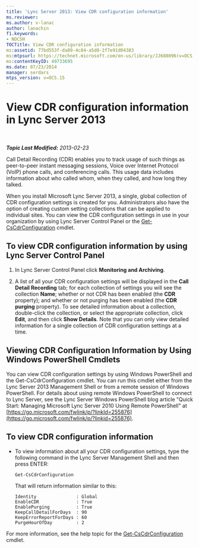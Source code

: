 ```yaml
---
title: 'Lync Server 2013: View CDR configuration information'
ms.reviewer: 
ms.author: v-lanac
author: lanachin
f1.keywords:
- NOCSH
TOCTitle: View CDR configuration information
ms:assetid: 77bd553f-da89-4c84-a5d0-2f7e91d04383
ms:mtpsurl: https://technet.microsoft.com/en-us/library/JJ688096(v=OCS.15)
ms:contentKeyID: 49733695
ms.date: 07/23/2014
manager: serdars
mtps_version: v=OCS.15
---
```


<div data-xmlns="http://www.w3.org/1999/xhtml">

<div class="topic" data-xmlns="http://www.w3.org/1999/xhtml" data-msxsl="urn:schemas-microsoft-com:xslt" data-cs="https://msdn.microsoft.com/">

<div data-asp="https://msdn2.microsoft.com/asp">

# View CDR configuration information in Lync Server 2013

</div>

<div id="mainSection">

<div id="mainBody">

<span> </span>

_**Topic Last Modified:** 2013-02-23_

Call Detail Recording (CDR) enables you to track usage of such things as peer-to-peer instant messaging sessions, Voice over Internet Protocol (VoIP) phone calls, and conferencing calls. This usage data includes information about who called whom, when they called, and how long they talked.

When you install Microsoft Lync Server 2013, a single, global collection of CDR configuration settings is created for you. Administrators also have the option of creating custom setting collections that can be applied to individual sites. You can view the CDR configuration settings in use in your organization by using Lync Server Control Panel or the [Get-CsCdrConfiguration](https://docs.microsoft.com/powershell/module/skype/Get-CsCdrConfiguration) cmdlet.

<div>

## To view CDR configuration information by using Lync Server Control Panel

1.  In Lync Server Control Panel click **Monitoring and Archiving**.

2.  A list of all your CDR configuration settings will be displayed in the **Call Detail Recording** tab; for each collection of settings you will see the collection **Name**; whether or not CDR has been enabled (the **CDR** property); and whether or not purging has been enabled (the **CDR purging** property). To see detailed information about a collection, double-click the collection, or select the appropriate collection, click **Edit**, and then click **Show Details**. Note that you can only view detailed information for a single collection of CDR configuration settings at a time.

</div>

<div>

## Viewing CDR Configuration Information by Using Windows PowerShell Cmdlets

You can view CDR configuration settings by using Windows PowerShell and the Get-CsCdrConfiguration cmdlet. You can run this cmdlet either from the Lync Server 2013 Management Shell or from a remote session of Windows PowerShell. For details about using remote Windows PowerShell to connect to Lync Server, see the Lync Server Windows PowerShell blog article "Quick Start: Managing Microsoft Lync Server 2010 Using Remote PowerShell" at [https://go.microsoft.com/fwlink/p/?linkId=255876](https://go.microsoft.com/fwlink/p/?linkid=255876).

<div>

## To view CDR configuration information

  - To view information about all your CDR configuration settings, type the following command in the Lync Server Management Shell and then press ENTER:
    
        Get-CsCdrConfiguration
    
    That will return information similar to this:
    
        Identity               : Global
        EnableCDR              : True
        EnablePurging          : True
        KeepCallDetailForDays  : 90
        KeepErrorReportForDays : 60
        PurgeHourOfDay         : 2

</div>

For more information, see the help topic for the [Get-CsCdrConfiguration](https://docs.microsoft.com/powershell/module/skype/Get-CsCdrConfiguration) cmdlet.

</div>

</div>

<span> </span>

</div>

</div>

</div>

